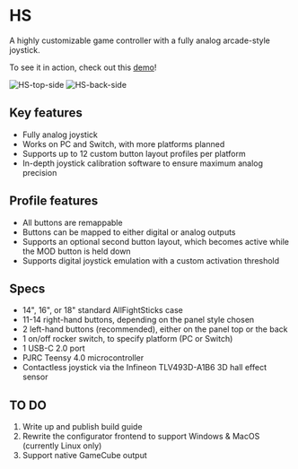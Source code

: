 # HS

A highly customizable game controller with a fully analog arcade-style joystick.

To see it in action, check out this [demo](https://www.youtube.com/watch?v=5yk12DYtFRA)!

![HS-top-side](https://github.com/HiramSilvey/HS/blob/master/images/top.jpg)
![HS-back-side](https://github.com/HiramSilvey/HS/blob/master/images/back.jpg)

## Key features
* Fully analog joystick
* Works on PC and Switch, with more platforms planned
* Supports up to 12 custom button layout profiles per platform
* In-depth joystick calibration software to ensure maximum analog precision

## Profile features
* All buttons are remappable
* Buttons can be mapped to either digital or analog outputs
* Supports an optional second button layout, which becomes active while the MOD button is held down
* Supports digital joystick emulation with a custom activation threshold

## Specs
* 14", 16", or 18" standard AllFightSticks case
* 11-14 right-hand buttons, depending on the panel style chosen
* 2 left-hand buttons (recommended), either on the panel top or the back
* 1 on/off rocker switch, to specify platform (PC or Switch)
* 1 USB-C 2.0 port
* PJRC Teensy 4.0 microcontroller
* Contactless joystick via the Infineon TLV493D-A1B6 3D hall effect sensor

## TO DO
1. Write up and publish build guide
2. Rewrite the configurator frontend to support Windows & MacOS (currently Linux only)
3. Support native GameCube output
